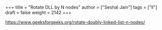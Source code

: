 +++
title = "Rotate DLL by N nodes"
author = ["Seshal Jain"]
tags = ["ll"]
draft = false
weight = 2142
+++

<https://www.geeksforgeeks.org/rotate-doubly-linked-list-n-nodes/>
